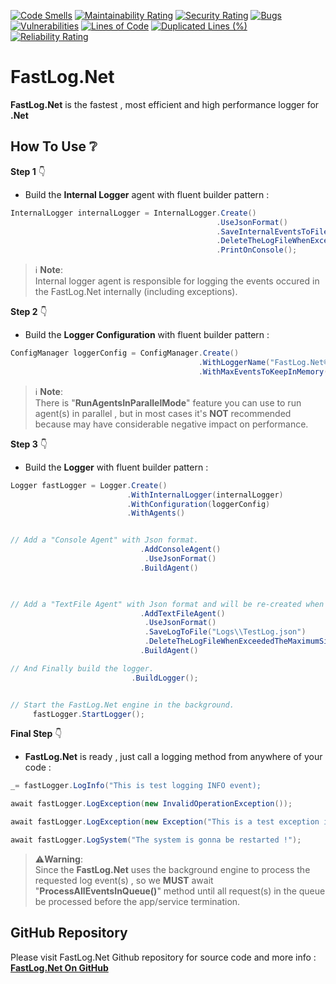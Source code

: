 [![Code Smells](https://sonarcloud.io/api/project_badges/measure?project=ShayanFiroozi_FastLog.Net&metric=code_smells)](https://sonarcloud.io/summary/new_code?id=ShayanFiroozi_FastLog.Net)
[![Maintainability Rating](https://sonarcloud.io/api/project_badges/measure?project=ShayanFiroozi_FastLog.Net&metric=sqale_rating)](https://sonarcloud.io/summary/new_code?id=ShayanFiroozi_FastLog.Net)
[![Security Rating](https://sonarcloud.io/api/project_badges/measure?project=ShayanFiroozi_FastLog.Net&metric=security_rating)](https://sonarcloud.io/summary/new_code?id=ShayanFiroozi_FastLog.Net)
[![Bugs](https://sonarcloud.io/api/project_badges/measure?project=ShayanFiroozi_FastLog.Net&metric=bugs)](https://sonarcloud.io/summary/new_code?id=ShayanFiroozi_FastLog.Net)
[![Vulnerabilities](https://sonarcloud.io/api/project_badges/measure?project=ShayanFiroozi_FastLog.Net&metric=vulnerabilities)](https://sonarcloud.io/summary/new_code?id=ShayanFiroozi_FastLog.Net)
[![Lines of Code](https://sonarcloud.io/api/project_badges/measure?project=ShayanFiroozi_FastLog.Net&metric=ncloc)](https://sonarcloud.io/summary/new_code?id=ShayanFiroozi_FastLog.Net)
[![Duplicated Lines (%)](https://sonarcloud.io/api/project_badges/measure?project=ShayanFiroozi_FastLog.Net&metric=duplicated_lines_density)](https://sonarcloud.io/summary/new_code?id=ShayanFiroozi_FastLog.Net)
[![Reliability Rating](https://sonarcloud.io/api/project_badges/measure?project=ShayanFiroozi_FastLog.Net&metric=reliability_rating)](https://sonarcloud.io/summary/new_code?id=ShayanFiroozi_FastLog.Net)
 
# **FastLog.Net**
**FastLog.Net** is the fastest , most efficient and high performance logger for **.Net** 
 
## **How To Use ❔**  
  **Step 1** 👇  
 - Build the **Internal Logger** agent with fluent builder pattern :  
 
 ```csharp
 InternalLogger internalLogger = InternalLogger.Create()
                                               .UseJsonFormat()
                                               .SaveInternalEventsToFile(@"Logs\InternalEventsLog.log")
                                               .DeleteTheLogFileWhenExceededTheMaximumSizeOf(20)
                                               .PrintOnConsole();
 ```   
> ℹ **Note**:  
> Internal logger agent is responsible for logging the events occured in the FastLog.Net internally (including exceptions).   
 
  **Step 2** 👇  
 - Build the **Logger Configuration** with fluent builder pattern :  
 
 ```csharp
 ConfigManager loggerConfig = ConfigManager.Create()
                                           .WithLoggerName("FastLog.Net® Logger")
                                           .WithMaxEventsToKeepInMemory(1_000);
 ```   
> ℹ **Note**:  
> There is "**RunAgentsInParallelMode**" feature you can use to run agent(s) in parallel , but in most cases it's **NOT** recommended because may have considerable negative impact on performance.  
 
  **Step 3** 👇  
 - Build the **Logger** with fluent builder pattern :  
 
 ```csharp
 Logger fastLogger = Logger.Create()
                           .WithInternalLogger(internalLogger)
                           .WithConfiguration(loggerConfig)
                           .WithAgents()
 
 
 // Add a "Console Agent" with Json format.
                              .AddConsoleAgent()
                               .UseJsonFormat()
                              .BuildAgent()
 
  
 
 // Add a "TextFile Agent" with Json format and will be re-created when reached to 10 megabytes.
                              .AddTextFileAgent()
                               .UseJsonFormat()
                               .SaveLogToFile("Logs\\TestLog.json")
                               .DeleteTheLogFileWhenExceededTheMaximumSizeOf(10)
                              .BuildAgent() 
 
 // And Finally build the logger.
                            .BuildLogger();
 
 
 // Start the FastLog.Net engine in the background.
      fastLogger.StartLogger();

 ``` 

   **Final Step** 👇  
  - **FastLog.Net** is ready , just call a logging method from anywhere of your code :  
 
 ```csharp
_= fastLogger.LogInfo("This is test logging INFO event);
 
await fastLogger.LogException(new InvalidOperationException());
 
await fastLogger.LogException(new Exception("This is a test exception i want to throw !!"));
 
await fastLogger.LogSystem("The system is gonna be restarted !");
 ```   
  
> ⚠**Warning**:  
>Since the **FastLog.Net** uses the background engine to process the requested log event(s) , so we **MUST** await "**ProcessAllEventsInQueue()**" method until all request(s) in the queue be processed before the app/service termination.


## GitHub Repository
Please visit FastLog.Net Github repository for source code and more info : [**FastLog.Net On GitHub**](https://github.com/ShayanFiroozi/FastLog.Net)
